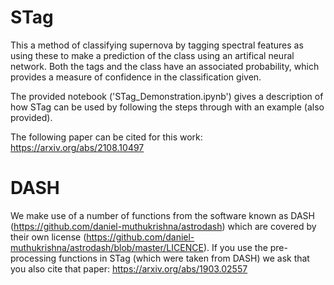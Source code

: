 # STag
This a method of classifying supernova by tagging spectral features as using these to make a prediction of the class using an artifical neural network. Both the tags and the class have an associated probability, which provides a measure of confidence in the classification given.

The provided notebook ('STag_Demonstration.ipynb') gives a description of how STag can be used by following the steps through with an example (also provided).

The following paper can be cited for this work: https://arxiv.org/abs/2108.10497

# DASH
We make use of a number of functions from the software known as DASH (https://github.com/daniel-muthukrishna/astrodash) which are covered by their own license (https://github.com/daniel-muthukrishna/astrodash/blob/master/LICENCE). If you use the pre-processing functions in STag (which were taken from DASH) we ask that you also cite that paper: https://arxiv.org/abs/1903.02557
